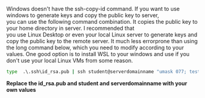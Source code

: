 Windows doesn't have the ssh-copy-id command. If you want to use windows to generate keys and copy the public key to server,  
you can use the following command combination.  It copies the public key to your home directory in server.  I recommended that  
you use Linux Desktop or even your local Linux server to generate keys and copy the public key to the remote server. It much less errorprone 
than using the long command below, which you need to modify according to your values.  One good option is to install WSL to your windows and use if you don't use your local Linux VMs from some reason.

````bat
type  .\.ssh\id_rsa.pub | ssh student@serverdomainname "umask 077; test -d .ssh || mkdir .ssh ; cat >> .ssh/authorized_keys"  
````
**Replace the id_rsa.pub and student and serverdomainname with your own values**

